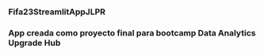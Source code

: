 ### Fifa23StreamlitAppJLPR
### App creada como proyecto final para bootcamp Data Analytics Upgrade Hub
### 

